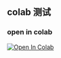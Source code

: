 ## colab 测试

### open in colab
[![Open In Colab](https://colab.research.google.com/assets/colab-badge.svg)](https://colab.research.google.com/github/albin-zhu/colab-test/blob/master/colab_test.ipynb)